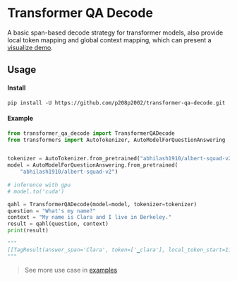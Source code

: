 # Transformer QA Decode
A basic span-based decode strategy for transformer models, also provide local token mapping and global context mapping, which can present a [visualize demo](https://github.com/p208p2002/react-transformer-qa-decode-visualize).

## Usage
#### Install
```
pip install -U https://github.com/p208p2002/transformer-qa-decode.git
```
#### Example
```python
from transformer_qa_decode import TransformerQADecode
from transformers import AutoTokenizer, AutoModelForQuestionAnswering


tokenizer = AutoTokenizer.from_pretrained("abhilash1910/albert-squad-v2")
model = AutoModelForQuestionAnswering.from_pretrained(
    "abhilash1910/albert-squad-v2")
    
# inference with gpu
# model.to('cuda')

qahl = TransformerQADecode(model=model, tokenizer=tokenizer)
question = "What's my name?"
context = "My name is Clara and I live in Berkeley."
result = qahl(question, context)
print(result)

"""
[[TagResult(answer_span='Clara', token=['▁clara'], local_token_start=11, local_token_end=11, global_context_start=11, global_context_end=16, start_logit=7.937160968780518, end_logit=7.778375625610352)...
"""
```
> See more use case in [examples](examples)
